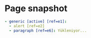 # Page snapshot

```yaml
- generic [active] [ref=e1]:
  - alert [ref=e2]
  - paragraph [ref=e6]: Yükleniyor...
```